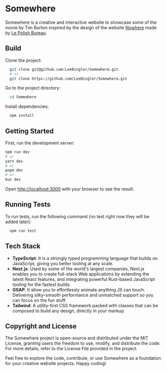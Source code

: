 
# Somewhere

Somewhere is a creative and interactive website to showcase some of the movie by Tim Burton inspired by the design of the website [Nowhere](https://www.nowherehq.com) made by [Le Polish Bureau](https://lepolishbureau.com/).


## Build

Clone the project:

```bash
  git clone git@github.com:LeeBingler/Somewhere.git
  # or 
  git clone https://github.com/LeeBingler/Somewhere.git
```

Go to the project directory:

```bash
  cd Somewhere
```

Install dependencies:

```bash
  npm install
```

## Getting Started

First, run the development server:

```bash
npm run dev
# or
yarn dev
# or
pnpm dev
# or
bun dev
```

Open [http://localhost:3000](http://localhost:3000) with your browser to see the result.

## Running Tests

To run tests, run the following command (no test right now they will be added later):

```bash
  npm run test
```


## Tech Stack

- **TypeScript**: It is a strongly typed programming language that builds on JavaScript, giving you better tooling at any scale.
- **Next.js**: Used by some of the world's largest companies, Next.js enables you to create full-stack Web applications by extending the latest React features, and integrating powerful Rust-based JavaScript tooling for the fastest builds.
- **GSAP**: It allow you to effortlessly animate anything JS can touch. Delivering silky-smooth performance and unmatched support so you can focus on the fun stuff.
- **Tailwind**: A utility-first CSS framework packed with classes  that can be composed to build any design, directly in your markup.

## Copyright and License

The Somewhere project is open-source and distributed under the MIT License, granting users the freedom to use, modify, and distribute the code. For more details, refer to the License File provided in the project.

Feel free to explore the code, contribute, or use Somewhere as a foundation for your creative website projects. Happy coding!
